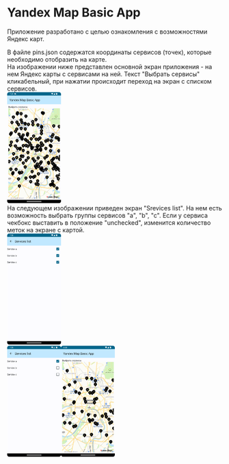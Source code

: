 # Yandex Map Basic App
Приложение разработано с целью ознакомления с возможностями Яндекс карт.  

В файле pins.json содержатся координаты сервисов (точек), которые необходимо отобразить на карте.  
На изображении ниже представлен основной экран приложения - на нем Яндекс карты с сервисами на ней. Текст "Выбрать сервисы" кликабельный, при нажатии происходит переход на экран с списком сервисов.  
<img src=main_screen.png width = 25%>  
На следующем изображении приведен экран "Srevices list". На нем есть возможность выбрать группы сервисов "a", "b", "c". Если у сервиса чекбокс выставить в положение "unchecked", изменится количество меток на экране с картой.  
<img src=services_list_screen.png width = 25%>  
<img src=services_unchecked.png width = 25%><img src=map_unchecked.png width = 25%>
